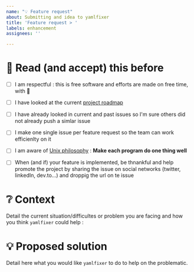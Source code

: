 ```yaml
---
name: "💡 Feature request"
about: Submitting and idea to yamlfixer
title: 'Feature request > '
labels: enhancement
assignees: ''

---
```


# 📜 Read (and accept) this before

- [ ] I am respectful : this is free software and efforts are made on free time, with 💙
- [ ] I have looked at the current [project roadmap](https://github.com/opt-nc/yamlfixer/projects/1)
- [ ] I have already looked in current and past issues so I'm sure others did not already push a simlar issue
- [ ] I make one single issue per feature request so the team can work efficienlty on it
- [ ] I am aware of [Unix philosophy](https://en.wikipedia.org/wiki/Unix_philosophy) : **Make each program do one thing well**
- [ ] When (and if) your feature is implemented, be thnankful and help promote the project by sharing the issue on social networks (twitter, linkedIn, dev.to...) and droppig the url on te issue
  

# ❔ Context

Detail the current situation/difficultes or problem you are facing and how you think `yamlfixer` could help : 

# 💡 Proposed solution

Detail here what you would like `yamlfixer` to do to help on the problematic.
